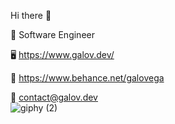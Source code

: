 Hi there 👋

👤 Software Engineer 

🖥️ https://www.galov.dev/ 

🎨 https://www.behance.net/galovega 

📩 contact@galov.dev                                                                                                                                                                                                                                                                                                                                                                                                
![giphy (2)](https://user-images.githubusercontent.com/107520089/228377536-d8b7a4e6-8e74-4338-a2d5-55386170328e.gif)
